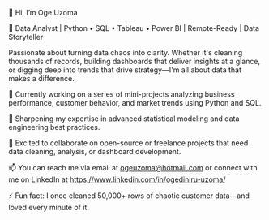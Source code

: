 👋 Hi, I’m Oge Uzoma

🚀 Data Analyst | Python • SQL • Tableau • Power BI | Remote-Ready | Data Storyteller

Passionate about turning data chaos into clarity. Whether it's cleaning thousands of records, building dashboards that deliver insights at a glance, or digging deep into trends that drive strategy—I'm all about data that makes a difference.

🔭 Currently working on a series of mini-projects analyzing business performance, customer behavior, and market trends using Python and SQL.

🌱 Sharpening my expertise in advanced statistical modeling and data engineering best practices.

👯 Excited to collaborate on open-source or freelance projects that need data cleaning, analysis, or dashboard development.

📫 You can reach me via email at ogeuzoma@hotmail.com or connect with me on LinkedIn at https://www.linkedin.com/in/ogediniru-uzoma/

⚡ Fun fact: I once cleaned 50,000+ rows of chaotic customer data—and loved every minute of it.
